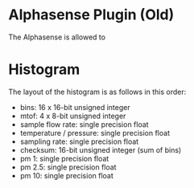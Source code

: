 <!--
waggle_topic=Waggle/Node/Plugins
-->

# Alphasense Plugin (Old)

The Alphasense is allowed to

# Histogram

The layout of the histogram is as follows in this order:

* bins: 16 x 16-bit unsigned integer
* mtof: 4 x 8-bit unsigned integer
* sample flow rate: single precision float
* temperature / pressure: single precision float
* sampling rate: single precision float
* checksum: 16-bit unsigned integer (sum of bins)
* pm 1: single precision float
* pm 2.5: single precision float
* pm 10: single precision float
